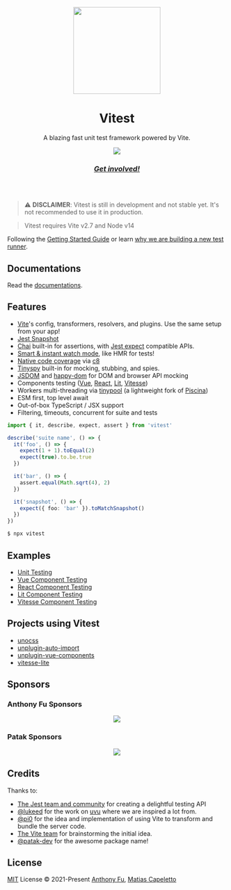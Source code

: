 <p align="center">
<img src="https://user-images.githubusercontent.com/11247099/145112184-a9ff6727-661c-439d-9ada-963124a281f7.png" height="200">
</p>

<h1 align="center">
Vitest
</h1>
<p align="center">
A blazing fast unit test framework powered by Vite.
<p>
<p align="center">
  <a href="https://www.npmjs.com/package/vitest"><img src="https://img.shields.io/npm/v/vitest?color=a1b858&label="></a>
<p>
<h3 align="center">
<a href="https://chat.vitest.dev"><i>Get involved!</i></a>
</h3>
<br>
<br>

> ⚠️ **DISCLAIMER**: Vitest is still in development and not stable yet. It's not recommended to use it in production.

> Vitest requires Vite v2.7 and Node v14

Following the [Getting Started Guide](https://preview.vitest.dev/guide) or learn [why we are building a new test runner](https://preview.vitest.dev/guide).

## Documentations

Read the [documentations](https://preview.vitest.dev/docs).

## Features

- [Vite](https://vitejs.dev/)'s config, transformers, resolvers, and plugins. Use the same setup from your app!
- [Jest Snapshot](https://jestjs.io/docs/snapshot-testing)
- [Chai](https://www.chaijs.com/) built-in for assertions, with [Jest expect](https://jestjs.io/docs/expect) compatible APIs.
- [Smart & instant watch mode](#watch-mode), like HMR for tests!
- [Native code coverage](#coverage) via [c8](https://github.com/bcoe/c8)
- [Tinyspy](https://github.com/Aslemammad/tinyspy) built-in for mocking, stubbing, and spies.
- [JSDOM](https://github.com/jsdom/jsdom) and [happy-dom](https://github.com/capricorn86/happy-dom) for DOM and browser API mocking
- Components testing ([Vue](./test/vue), [React](./test/react), [Lit](./test/lit), [Vitesse](./test/vitesse))
- Workers multi-threading via [tinypool](https://github.com/Aslemammad/tinypool) (a lightweight fork of [Piscina](https://github.com/piscinajs/piscina))
- ESM first, top level await
- Out-of-box TypeScript / JSX support
- Filtering, timeouts, concurrent for suite and tests

```ts
import { it, describe, expect, assert } from 'vitest'

describe('suite name', () => {
  it('foo', () => {
    expect(1 + 1).toEqual(2)
    expect(true).to.be.true
  })

  it('bar', () => {
    assert.equal(Math.sqrt(4), 2)
  })

  it('snapshot', () => {
    expect({ foo: 'bar' }).toMatchSnapshot()
  })
})
```

```bash
$ npx vitest
```

## Examples

- [Unit Testing](./test/core)
- [Vue Component Testing](./test/vue)
- [React Component Testing](./test/react)
- [Lit Component Testing](./test/lit)
- [Vitesse Component Testing](./test/vitesse)

## Projects using Vitest

- [unocss](https://github.com/antfu/unocss)
- [unplugin-auto-import](https://github.com/antfu/unplugin-auto-import)
- [unplugin-vue-components](https://github.com/antfu/unplugin-vue-components)
- [vitesse-lite](https://github.com/antfu/vitesse-lite)

## Sponsors

### Anthony Fu Sponsors

<p align="center">
  <a href="https://cdn.jsdelivr.net/gh/antfu/static/sponsors.svg">
    <img src='https://cdn.jsdelivr.net/gh/antfu/static/sponsors.svg'/>
  </a>
</p>

### Patak Sponsors

<p align="center">
  <a href="https://patak.dev/sponsors.svg">
    <img src='https://patak.dev/sponsors.svg'/>
  </a>
</p>

## Credits

Thanks to:

- [The Jest team and community](https://jestjs.io/) for creating a delightful testing API
- [@lukeed](https://github.com/lukeed) for the work on [uvu](https://github.com/lukeed/uvu) where we are inspired a lot from.
- [@pi0](https://github.com/pi0) for the idea and implementation of using Vite to transform and bundle the server code.
- [The Vite team](https://github.com/vitejs/vite) for brainstorming the initial idea.
- [@patak-dev](https://github.com/patak-dev) for the awesome package name!

## License

[MIT](./LICENSE) License © 2021-Present [Anthony Fu](https://github.com/antfu), [Matias Capeletto](https://github.com/patak-dev)
